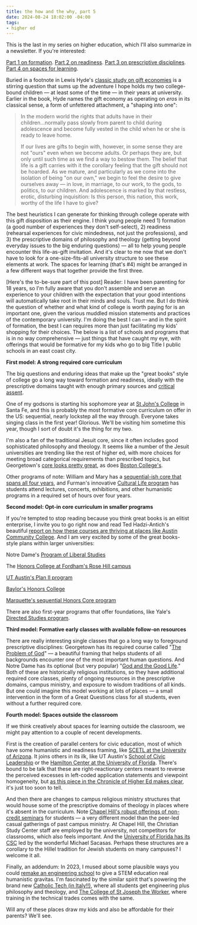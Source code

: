 ```yaml
---
title: the how and the why, part 5
date: 2024-08-24 18:02:00 -04:00
tags:
- higher ed
---
```


This is the last in my series on higher education, which I'll also summarize in a newsletter. If you're interested:

[Part 1 on formation](https://sarahendren.com/2024/06/10/the-how-and-the-why/).
[Part 2 on readiness](https://sarahendren.com/2024/06/14/the-how-and-the-why-part-2/).
[Part 3 on prescriptive disciplines](https://sarahendren.com/2024/06/21/the-how-and-the-why-part-3/).
[Part 4 on spaces for learning](https://sarahendren.com/2024/07/25/the-how-and-the-why-part-4/).

Buried in a footnote in Lewis Hyde's [classic study on gift economies](https://bookshop.org/p/books/the-gift-how-the-creative-spirit-transforms-the-world-lewis-hyde/18408257?ean=9781984897787) is a stirring question that sums up the adventure I hope holds my two college-bound children — at least some of the time — in their years at university. Earlier in the book, Hyde names the gift economy as operating on *eros* in its classical sense, a form of unfettered attachment, a "shaping into one": 

>In the modern world the rights that adults have in their children...normally pass slowly from parent to child during adolescence and become fully vested in the child when he or she is ready to leave home.
>
>If our lives are gifts to begin with, however, in some sense they are not "ours" even when we become adults. Or perhaps they are, but only until such time as we find a way to bestow them. The belief that life is a gift carries with it the corollary feeling that the gift should not be hoarded. As we mature, and particularly as we come into the isolation of being "on our own," we begin to feel the desire to give ourselves away — in love, in marriage, to our work, to the gods, to politics, to our children. And adolescence is marked by that restless, erotic, disturbing inquisition: Is this person, this nation, this work, worthy of the life I have to give?

The best heuristics I can generate for thinking through college operate with this gift disposition as their engine. I think young people need 1) formation (a good number of experiences they don't self-select), 2) readiness (rehearsal experiences for civic mindedness, not just the professions), and 3) the prescriptive domains of philosophy and theology (getting beyond everyday issues to the big enduring questions) — all to help young people encounter this life-as-gift invitation. And it's clear to me now that we don't have to look for a one-size-fits-all university structure to see these elements at work. The spaces for learning (that's #4) might be arranged in a few different ways that together provide the first three.

[Here's the to-be-sure part of this post] Reader: I have been parenting for 18 years, so I'm fully aware that you don't assemble and serve an experience to your children with the expectation that your good intentions will automatically take root in their minds and souls. Trust me. But I do think the question of whether and what kind of college is worth paying for is an important one, given the various muddled mission statements and practices of the contemporary university. I'm doing the best I can — and in the spirit of formation, the best I can requires more than just facilitating my kids' shopping for their choices. The below is a list of schools and programs that is in no way comprehensive — just things that have caught my eye, with offerings that would be formative for my kids who go to big Title I public schools in an east coast city.

**First model: A strong required core curriculum**

The big questions and enduring ideas that make up the "great books" style of college go a long way toward formation and readiness, ideally with the prescriptive domains taught with enough primary sources and [critical assent](https://sarahendren.com/2022/05/16/critical-assent/). 

One of my godsons is starting his sophomore year at [St John's College](https://www.sjc.edu/academic-programs/undergraduate) in Santa Fe, and this is probably the most formative core curriculum on offer in the US: sequential, nearly lockstep all the way through. Everyone takes singing class in the first year! Glorious. We'll be visiting him sometime this year, though I sort of doubt it's the thing for my two.

I'm also a fan of the traditional Jesuit core, since it often includes good sophisticated philosophy and theology. It seems like a number of the Jesuit universities are trending like the rest of higher ed,  with more choices for meeting broad categorical requirements than prescribed topics, but Georgetown's [core looks pretty great](https://college.georgetown.edu/academics/core-requirements/), as does [Boston College's](https://www.bc.edu/content/bc-web/schools/morrissey/undergraduate/core-curriculum/core-requirements.html).

Other programs of note: William and Mary has a [sequential-ish core that spans all four years](https://www.wm.edu/as/undergraduate/coll/), and Furman's innovative [Cultural Life program](https://www.furman.edu/academics/cultural-life-program/) has students attend lectures, concerts, exhibitions, and other humanistic programs in a required set of hours over four years.

**Second model: Opt-in core curriculum in smaller programs**

If you're tempted to stop reading because you think great books is an elitist enterprise, I invite you to go right now and read Ted Hadzi-Antich's beautiful [report on how these courses are thriving at places like Austin Community College](https://thepointmag.com/forms-of-life/a-renaissance-from-below/?mc_cid=fa6de4be4b). And I am very excited by some of the great books-style plans within larger universities:

Notre Dame's [Program of Liberal Studies](https://pls.nd.edu/)

The [Honors College at Fordham's Rose Hill campus](https://www.fordham.edu/fordham-college-at-rose-hill/honors-programs-societies-and-awards/honors-program/program-overview/curriculum-at-a-glance/)

[UT Austin's Plan II program](https://liberalarts.utexas.edu/plan2/)

[Baylor's Honors College](https://honors.baylor.edu/) 

[Marquette's sequential Honors Core program](https://bulletin.marquette.edu/resources-opportunities/marquette-core-curriculum/#requirementstext)

There are also first-year programs that offer foundations, like Yale's [Directed Studies program](https://directedstudies.yale.edu/). 

**Third model: Formative early classes with available follow-on resources**

There are really interesting single classes that go a long way to foreground prescriptive disciplines: Georgetown has its required course called "[The Problem of God](https://theology.georgetown.edu/about/problem-of-god/)" — a beautiful framing that helps students of all backgrounds encounter one of the most important human questions. And Notre Dame has its optional (but very popular) "[God and the Good Life](goodlife.nd.edu)." Both of these are historically religious institutions, so they have additional required core classes, plenty of ongoing resources in the prescriptive domains, campus ministry, and exposure to wisdom traditions of all kinds. But one could imagine this model working at lots of places — a small intervention in the form of a Great Questions class for all students, even without a further required core. 

**Fourth model: Spaces outside the classroom**

If we think creatively about spaces for learning outside the classroom, we might pay attention to a couple of recent developments.  

First is the creation of parallel centers for civic education, most of which have some humanistic and readiness framing, like [SCETL at the University of Arizona](https://scetl.asu.edu/). It joins others in its ilk, like UT Austin's [School of Civic Leadership](https://civicleadership.utexas.edu/) or the [Hamilton Center at the University of Florida](https://hamilton.center.ufl.edu/). There's bound to be talk that these are right-reactionary centers meant to reverse the perceived excesses in left-coded application statements and viewpoint homogeneity, but [as this piece in the Chronicle of Higher Ed makes clear](https://www.chronicle.com/article/will-republicans-save-the-humanities), it's just too soon to tell.

And then there are changes to campus religious ministry structures that would house some of the prescriptive domains of theology in places where it's absent in the curriculum. Note [Chapel Hill's robust offerings of non-credit seminars](https://www.ncstudycenter.org/seminars) for students — a very different model than the peer-led casual gatherings of past campus ministry. At Chapel Hill, the Christian Study Center staff are employed by the university, not competitors for classrooms, which also feels important. And the [University of Florida has its CSC](https://www.christianstudycenter.org/about) led by the wonderful Michael Sacasas. Perhaps these structures are a corollary to the Hillel tradition for Jewish students on many campuses? I welcome it all.    

Finally, an addendum: In 2023, I mused about some plausible ways you could [remake an engineering school](https://sarahendren.com/2023/05/16/ways-you-could-remake-an-engineering-school/) to give a STEM education real humanistic gravitas. I'm fascinated by the similar spirit that's powering the brand new [Catholic Tech (in Italy!!)](https://catholic.tech/), where all students get engineering plus philosophy and theology, and [The College of St Joseph the Worker](https://www.collegeofstjoseph.com/), where training in the technical trades comes with the same. 

Will any of these places draw my kids and also be affordable for their parents? We'll see. 



 